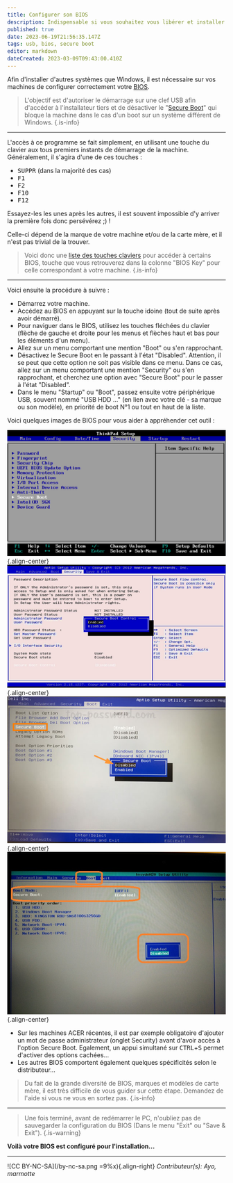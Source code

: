 ```yaml
---
title: Configurer son BIOS
description: Indispensable si vous souhaitez vous libérer et installer autre chose que Windows...
published: true
date: 2023-06-19T21:56:35.147Z
tags: usb, bios, secure boot
editor: markdown
dateCreated: 2023-03-09T09:43:00.410Z
---
```


Afin d'installer d'autres systèmes que Windows, il est nécessaire sur vos machines de configurer correctement votre [BIOS](./glossaire.md##firmware).

> L'objectif est d'autoriser le démarrage sur une clef USB afin d'accéder à l'installateur tiers et de désactiver le "[Secure Boot](./distro-protect-hardening.md##secure-boot)" qui bloque la machine dans le cas d'un boot sur un système différent de Windows.
{.is-info}

---

L'accès à ce programme se fait simplement, en utilisant une touche du clavier aux tous premiers instants de démarrage de la machine. Généralement, il s'agira d'une de ces touches :
- <kbd>SUPPR</kbd> (dans la majorité des cas)
- <kbd>F1</kbd>
- <kbd>F2</kbd>
- <kbd>F10</kbd>
- <kbd>F12</kbd>

Essayez-les les unes après les autres, il est souvent impossible d'y arriver la première fois donc persévérez ;) !

Celle-ci dépend de la marque de votre machine et/ou de la carte mère, et il n'est pas trivial de la trouver.
> Voici donc une [liste des touches claviers](https://www.disk-image.com/faq-bootmenu.htm) pour accéder à certains BIOS, touche que vous retrouverez dans la colonne "BIOS Key" pour celle correspondant à votre machine.
{.is-info}

---

Voici ensuite la procédure à suivre :
- Démarrez votre machine.
- Accédez au BIOS en appuyant sur la touche idoine (tout de suite après avoir démarré).
- Pour naviguer dans le BIOS, utilisez les touches fléchées du clavier (flèche de gauche et droite pour les menus et flèches haut et bas pour les éléments d'un menu).
- Allez sur un menu comportant une mention "Boot" ou s'en rapprochant.
- Désactivez le Secure Boot en le passant à l'état "Disabled". Attention, il se peut que cette option ne soit pas visible dans ce menu. Dans ce cas, allez sur un menu comportant une mention "Security" ou s'en rapprochant, et cherchez une option avec "Secure Boot" pour le passer à l'état "Disabled".
- Dans le menu "Startup" ou "Boot", passez ensuite votre périphérique USB, souvent nommé "USB HDD ..." (en lien avec votre clé - sa marque ou son modèle), en priorité de boot N°1 ou tout en haut de la liste.


Voici quelques images de BIOS pour vous aider à appréhender cet outil :

![](./images/secure-boot-lenovo.png){.align-center}
![](./images/secure-boot-aptio.png){.align-center}
![](./images/secure-boot-dell.jpg){.align-center}
![](./images/secure-boot-acer.jpg){.align-center}

- Sur les machines ACER récentes, il est par exemple obligatoire d'ajouter un mot de passe administrateur (onglet Security) avant d'avoir accès à l'option Secure Boot. Egalement, un appui simultané sur <kbd>CTRL</kbd>+<kbd>S</kbd> permet d'activer des options cachées...
- Les autres BIOS comportent également quelques spécificités selon le distributeur...

> Du fait de la grande diversité de BIOS, marques et modèles de carte mère, il est très difficile de vous guider sur cette étape. Demandez de l'aide si vous ne vous en sortez pas.
{.is-info}

---

> Une fois terminé, avant de redémarrer le PC, n'oubliez pas de sauvegarder la configuration du BIOS (Dans le menu "Exit" ou "Save & Exit").
{.is-warning}


**Voilà votre BIOS est configuré pour l'installation...**

---
![CC BY-NC-SA](/by-nc-sa.png =9%x){.align-right} *Contributeur(s): Ayo, marmotte*